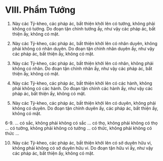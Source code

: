 # VIII. Phẩm Tướng

1. Này các Tỷ-kheo, các pháp ác, bất thiện khởi lên có tướng, không phải không có tướng. Do đoạn tận
chính tướng ấy, như vậy các pháp ác, bất thiện ấy, không có mặt.

2. Này các Tỷ-kheo, các pháp ác, bất thiện khởi lên có nhân duyên, không phải không có nhân duyên.
Do đoạn tận chính nhân duyên ấy, như vậy các pháp ác, bất thiện ấy, không có mặt.

3. Này các Tỷ-kheo, các pháp ác, bất thiện khởi lên có nhân, không phải không có nhân. Do đoạn tận
chính nhân ấy, như vậy các pháp ác, bất thiện ấy, không có mặt.

4. Này các Tỷ-kheo, các pháp ác, bất thiện khởi lên có các hành, không phải không có các hành. Do
đoạn tận chính các hành ấy, như vậy các pháp ác, bất thiện ấy, không có mặt.

5. Này các Tỷ-kheo, các pháp ác, bất thiện khởi lên có duyên, không phải không có duyên. Do đoạn tận
chính duyên ấy, các pháp ác, bất thiện ấy, không có mặt.

6-9. ... có sắc, không phải không có sắc ... có thọ, không phải không có thọ ... có tưởng, không phải
không có tưởng ... có thức, không phải không có thức ...

10. Này các Tỷ-kheo, các pháp ác, bất thiện khởi lên có sở duyên hữu vi, không phải không có sở duyên
hữu vi. Do đoạn tận hữu vi ấy, như vậy các pháp ác, bất thiện ấy, không có mặt.

